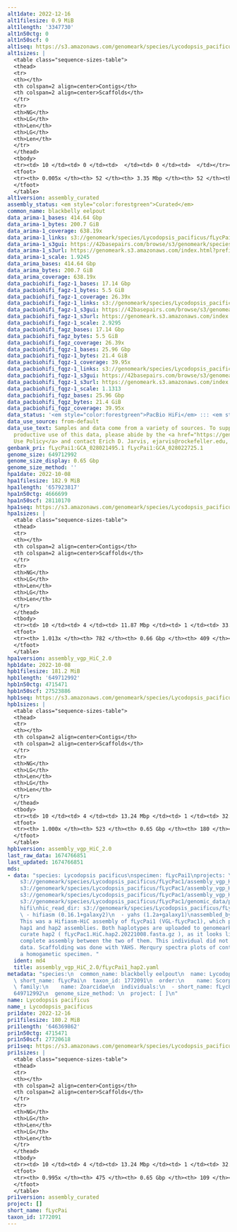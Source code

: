 ```yaml
---
alt1date: 2022-12-16
alt1filesize: 0.9 MiB
alt1length: '3347730'
alt1n50ctg: 0
alt1n50scf: 0
alt1seq: https://s3.amazonaws.com/genomeark/species/Lycodopsis_pacificus/fLycPai1/assembly_curated/fLycPai1.alt.cur.20221216.fasta.gz
alt1sizes: |
  <table class="sequence-sizes-table">
  <thead>
  <tr>
  <th></th>
  <th colspan=2 align=center>Contigs</th>
  <th colspan=2 align=center>Scaffolds</th>
  </tr>
  <tr>
  <th>NG</th>
  <th>LG</th>
  <th>Len</th>
  <th>LG</th>
  <th>Len</th>
  </tr>
  </thead>
  <tbody>
  <tr><td> 10 </td><td> 0 </td><td>  </td><td> 0 </td><td>  </td></tr><tr><td> 20 </td><td> 0 </td><td>  </td><td> 0 </td><td>  </td></tr><tr><td> 30 </td><td> 0 </td><td>  </td><td> 0 </td><td>  </td></tr><tr><td> 40 </td><td> 0 </td><td>  </td><td> 0 </td><td>  </td></tr><tr style="background-color:#cccccc;"><td> 50 </td><td> 0 </td><td>  </td><td> 0 </td><td>  </td></tr><tr><td> 60 </td><td> 0 </td><td>  </td><td> 0 </td><td>  </td></tr><tr><td> 70 </td><td> 0 </td><td>  </td><td> 0 </td><td>  </td></tr><tr><td> 80 </td><td> 0 </td><td>  </td><td> 0 </td><td>  </td></tr><tr><td> 90 </td><td> 0 </td><td>  </td><td> 0 </td><td>  </td></tr><tr><td> 100 </td><td> 0 </td><td>  </td><td> 0 </td><td>  </td></tr></tbody>
  <tfoot>
  <tr><th> 0.005x </th><th> 52 </th><th> 3.35 Mbp </th><th> 52 </th><th> 3.35 Mbp </th></tr>
  </tfoot>
  </table>
alt1version: assembly_curated
assembly_status: <em style="color:forestgreen">Curated</em>
common_name: blackbelly eelpout
data_arima-1_bases: 414.64 Gbp
data_arima-1_bytes: 200.7 GiB
data_arima-1_coverage: 638.19x
data_arima-1_links: s3://genomeark/species/Lycodopsis_pacificus/fLycPai1/genomic_data/arima/<br>
data_arima-1_s3gui: https://42basepairs.com/browse/s3/genomeark/species/Lycodopsis_pacificus/fLycPai1/genomic_data/arima/
data_arima-1_s3url: https://genomeark.s3.amazonaws.com/index.html?prefix=species/Lycodopsis_pacificus/fLycPai1/genomic_data/arima/
data_arima-1_scale: 1.9245
data_arima_bases: 414.64 Gbp
data_arima_bytes: 200.7 GiB
data_arima_coverage: 638.19x
data_pacbiohifi_fagz-1_bases: 17.14 Gbp
data_pacbiohifi_fagz-1_bytes: 5.5 GiB
data_pacbiohifi_fagz-1_coverage: 26.39x
data_pacbiohifi_fagz-1_links: s3://genomeark/species/Lycodopsis_pacificus/fLycPai1/genomic_data/pacbiohifi_fagz/<br>
data_pacbiohifi_fagz-1_s3gui: https://42basepairs.com/browse/s3/genomeark/species/Lycodopsis_pacificus/fLycPai1/genomic_data/pacbiohifi_fagz/
data_pacbiohifi_fagz-1_s3url: https://genomeark.s3.amazonaws.com/index.html?prefix=species/Lycodopsis_pacificus/fLycPai1/genomic_data/pacbiohifi_fagz/
data_pacbiohifi_fagz-1_scale: 2.9295
data_pacbiohifi_fagz_bases: 17.14 Gbp
data_pacbiohifi_fagz_bytes: 5.5 GiB
data_pacbiohifi_fagz_coverage: 26.39x
data_pacbiohifi_fqgz-1_bases: 25.96 Gbp
data_pacbiohifi_fqgz-1_bytes: 21.4 GiB
data_pacbiohifi_fqgz-1_coverage: 39.95x
data_pacbiohifi_fqgz-1_links: s3://genomeark/species/Lycodopsis_pacificus/fLycPai1/genomic_data/pacbio_hifi/<br>
data_pacbiohifi_fqgz-1_s3gui: https://42basepairs.com/browse/s3/genomeark/species/Lycodopsis_pacificus/fLycPai1/genomic_data/pacbio_hifi/
data_pacbiohifi_fqgz-1_s3url: https://genomeark.s3.amazonaws.com/index.html?prefix=species/Lycodopsis_pacificus/fLycPai1/genomic_data/pacbio_hifi/
data_pacbiohifi_fqgz-1_scale: 1.1313
data_pacbiohifi_fqgz_bases: 25.96 Gbp
data_pacbiohifi_fqgz_bytes: 21.4 GiB
data_pacbiohifi_fqgz_coverage: 39.95x
data_status: '<em style="color:forestgreen">PacBio HiFi</em> ::: <em style="color:forestgreen">Arima</em>'
data_use_source: from-default
data_use_text: Samples and data come from a variety of sources. To support fair and
  productive use of this data, please abide by the <a href="https://genome10k.soe.ucsc.edu/data-use-policies/">Data
  Use Policy</a> and contact Erich D. Jarvis, ejarvis@rockefeller.edu, with any questions.
genbank_pri: fLycPai1:GCA_028021495.1 fLycPai1:GCA_028022725.1
genome_size: 649712992
genome_size_display: 0.65 Gbp
genome_size_method: ''
hpa1date: 2022-10-08
hpa1filesize: 182.9 MiB
hpa1length: '657923817'
hpa1n50ctg: 4666699
hpa1n50scf: 28110170
hpa1seq: https://s3.amazonaws.com/genomeark/species/Lycodopsis_pacificus/fLycPai1/assembly_vgp_HiC_2.0/fLycPac1.HiC.hap1.20221008.fasta.gz
hpa1sizes: |
  <table class="sequence-sizes-table">
  <thead>
  <tr>
  <th></th>
  <th colspan=2 align=center>Contigs</th>
  <th colspan=2 align=center>Scaffolds</th>
  </tr>
  <tr>
  <th>NG</th>
  <th>LG</th>
  <th>Len</th>
  <th>LG</th>
  <th>Len</th>
  </tr>
  </thead>
  <tbody>
  <tr><td> 10 </td><td> 4 </td><td> 11.87 Mbp </td><td> 1 </td><td> 33.37 Mbp </td></tr><tr><td> 20 </td><td> 10 </td><td> 9.74 Mbp </td><td> 3 </td><td> 30.64 Mbp </td></tr><tr><td> 30 </td><td> 18 </td><td> 7.12 Mbp </td><td> 6 </td><td> 29.19 Mbp </td></tr><tr><td> 40 </td><td> 28 </td><td> 5.79 Mbp </td><td> 8 </td><td> 28.84 Mbp </td></tr><tr style="background-color:#cccccc;"><td> 50 </td><td> 41 </td><td style="background-color:#88ff88;"> 4.67 Mbp </td><td> 10 </td><td style="background-color:#88ff88;"> 28.11 Mbp </td></tr><tr><td> 60 </td><td> 57 </td><td> 3.52 Mbp </td><td> 13 </td><td> 25.54 Mbp </td></tr><tr><td> 70 </td><td> 82 </td><td> 2.03 Mbp </td><td> 15 </td><td> 24.85 Mbp </td></tr><tr><td> 80 </td><td> 121 </td><td> 1.28 Mbp </td><td> 18 </td><td> 23.35 Mbp </td></tr><tr><td> 90 </td><td> 191 </td><td> 0.67 Mbp </td><td> 21 </td><td> 19.90 Mbp </td></tr><tr><td> 100 </td><td> 523 </td><td> 52.39 Kbp </td><td> 154 </td><td> 55.74 Kbp </td></tr></tbody>
  <tfoot>
  <tr><th> 1.013x </th><th> 782 </th><th> 0.66 Gbp </th><th> 409 </th><th> 0.66 Gbp </th></tr>
  </tfoot>
  </table>
hpa1version: assembly_vgp_HiC_2.0
hpb1date: 2022-10-08
hpb1filesize: 181.2 MiB
hpb1length: '649712992'
hpb1n50ctg: 4715471
hpb1n50scf: 27523886
hpb1seq: https://s3.amazonaws.com/genomeark/species/Lycodopsis_pacificus/fLycPai1/assembly_vgp_HiC_2.0/fLycPac1.HiC.hap2.20221008.fasta.gz
hpb1sizes: |
  <table class="sequence-sizes-table">
  <thead>
  <tr>
  <th></th>
  <th colspan=2 align=center>Contigs</th>
  <th colspan=2 align=center>Scaffolds</th>
  </tr>
  <tr>
  <th>NG</th>
  <th>LG</th>
  <th>Len</th>
  <th>LG</th>
  <th>Len</th>
  </tr>
  </thead>
  <tbody>
  <tr><td> 10 </td><td> 4 </td><td> 13.24 Mbp </td><td> 1 </td><td> 32.89 Mbp </td></tr><tr><td> 20 </td><td> 10 </td><td> 10.56 Mbp </td><td> 3 </td><td> 31.37 Mbp </td></tr><tr><td> 30 </td><td> 16 </td><td> 7.90 Mbp </td><td> 6 </td><td> 29.18 Mbp </td></tr><tr><td> 40 </td><td> 26 </td><td> 6.08 Mbp </td><td> 8 </td><td> 29.06 Mbp </td></tr><tr style="background-color:#cccccc;"><td> 50 </td><td> 38 </td><td style="background-color:#88ff88;"> 4.72 Mbp </td><td> 10 </td><td style="background-color:#88ff88;"> 27.52 Mbp </td></tr><tr><td> 60 </td><td> 54 </td><td> 3.44 Mbp </td><td> 13 </td><td> 25.58 Mbp </td></tr><tr><td> 70 </td><td> 77 </td><td> 2.43 Mbp </td><td> 15 </td><td> 24.72 Mbp </td></tr><tr><td> 80 </td><td> 111 </td><td> 1.47 Mbp </td><td> 18 </td><td> 22.39 Mbp </td></tr><tr><td> 90 </td><td> 174 </td><td> 0.69 Mbp </td><td> 21 </td><td> 20.35 Mbp </td></tr><tr><td> 100 </td><td> 0 </td><td>  </td><td> 179 </td><td> 1.00 Kbp </td></tr></tbody>
  <tfoot>
  <tr><th> 1.000x </th><th> 523 </th><th> 0.65 Gbp </th><th> 180 </th><th> 0.65 Gbp </th></tr>
  </tfoot>
  </table>
hpb1version: assembly_vgp_HiC_2.0
last_raw_data: 1674766851
last_updated: 1674766851
mds:
- data: "species: Lycodopsis pacificus\nspecimen: fLycPai1\nprojects: \n  - vgp\nhap2:
    s3://genomeark/species/Lycodopsis_pacificus/fLycPac1/assembly_vgp_HiC_2.0/fLycPac1.HiC.hap2.20221008.fasta.gz\npretext_hap2:
    s3://genomeark/species/Lycodopsis_pacificus/fLycPac1/assembly_vgp_HiC_2.0/evaluation/hap2/pretext/fLycPac1_hap2__s2_heatmap.pretext\nkmer_spectra_img:
    s3://genomeark/species/Lycodopsis_pacificus/fLycPac1/assembly_vgp_HiC_2.0/evaluation/fLycPac1_png/\npacbio_read_dir:
    s3://genomeark/species/Lycodopsis_pacificus/fLycPac1/genomic_data/pacbio_hifi/\npacbio_read_type:
    hifi\nhic_read_dir: s3://genomeark/species/Lycodopsis_pacificus/fLycPac1/genomic_data/arima/\npipeline:\n
    \ - hifiasm (0.16.1+galaxy2)\n  - yahs (1.2a+galaxy1)\nassembled_by_group: Rockefeller\nnotes:
    This was a Hifiasm-HiC assembly of fLycPai1 (VGL-fLycPac1), which produced phased
    hap1 and hap2 assemblies. Both haplotypes are uploaded to genomeark, but Please
    curate hap2 ( fLycPac1.HiC.hap2.20221008.fasta.gz ), as it looks like the more
    complete assembly between the two of them. This individual did not have bionano
    data. Scaffolding was done with YAHS. Merqury spectra plots of contigs indicate
    a homogametic specimen. "
  ident: md4
  title: assembly_vgp_HiC_2.0/fLycPai1_hap2.yaml
metadata: "species:\n  common_name: blackbelly eelpout\n  name: Lycodopsis pacificus\n
  \ short_name: fLycPai\n  taxon_id: 1772091\n  order:\n    name: Scorpaeniformes\n
  \ family:\n    name: Zoarcidae\n  individuals:\n  - short_name: fLycPai1\n  genome_size:
  649712992\n  genome_size_method: \n  project: [ ]\n"
name: Lycodopsis pacificus
name_: Lycodopsis_pacificus
pri1date: 2022-12-16
pri1filesize: 180.2 MiB
pri1length: '646369862'
pri1n50ctg: 4715471
pri1n50scf: 27720618
pri1seq: https://s3.amazonaws.com/genomeark/species/Lycodopsis_pacificus/fLycPai1/assembly_curated/fLycPai1.pri.cur.20221216.fasta.gz
pri1sizes: |
  <table class="sequence-sizes-table">
  <thead>
  <tr>
  <th></th>
  <th colspan=2 align=center>Contigs</th>
  <th colspan=2 align=center>Scaffolds</th>
  </tr>
  <tr>
  <th>NG</th>
  <th>LG</th>
  <th>Len</th>
  <th>LG</th>
  <th>Len</th>
  </tr>
  </thead>
  <tbody>
  <tr><td> 10 </td><td> 4 </td><td> 13.24 Mbp </td><td> 1 </td><td> 32.99 Mbp </td></tr><tr><td> 20 </td><td> 10 </td><td> 10.56 Mbp </td><td> 3 </td><td> 31.51 Mbp </td></tr><tr><td> 30 </td><td> 16 </td><td> 7.90 Mbp </td><td> 6 </td><td> 29.72 Mbp </td></tr><tr><td> 40 </td><td> 26 </td><td> 6.08 Mbp </td><td> 8 </td><td> 29.06 Mbp </td></tr><tr style="background-color:#cccccc;"><td> 50 </td><td> 38 </td><td style="background-color:#88ff88;"> 4.72 Mbp </td><td> 10 </td><td style="background-color:#88ff88;"> 27.72 Mbp </td></tr><tr><td> 60 </td><td> 54 </td><td> 3.44 Mbp </td><td> 12 </td><td> 26.74 Mbp </td></tr><tr><td> 70 </td><td> 77 </td><td> 2.43 Mbp </td><td> 15 </td><td> 24.76 Mbp </td></tr><tr><td> 80 </td><td> 111 </td><td> 1.47 Mbp </td><td> 18 </td><td> 23.04 Mbp </td></tr><tr><td> 90 </td><td> 175 </td><td> 0.66 Mbp </td><td> 21 </td><td> 20.35 Mbp </td></tr><tr><td> 100 </td><td> 0 </td><td>  </td><td> 0 </td><td>  </td></tr></tbody>
  <tfoot>
  <tr><th> 0.995x </th><th> 475 </th><th> 0.65 Gbp </th><th> 109 </th><th> 0.65 Gbp </th></tr>
  </tfoot>
  </table>
pri1version: assembly_curated
project: []
short_name: fLycPai
taxon_id: 1772091
---
```

